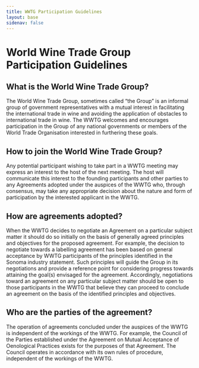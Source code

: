 ```yaml
---
title: WWTG Participation Guidelines
layout: base
sidenav: false
---
```


# World Wine Trade Group Participation Guidelines

## What is the World Wine Trade Group?
The World Wine Trade Group, sometimes called “the Group” is an informal group of government representatives with a mutual interest in facilitating the international trade in wine and avoiding the application of obstacles to international trade in wine. The WWTG welcomes and encourages participation in the Group of any national governments or members of the World Trade Organisation interested in furthering these goals.

## How to join the World Wine Trade Group?
Any potential participant wishing to take part in a WWTG meeting may express an interest to the host of the next meeting. The host will communicate this interest to the founding participants and other parties to any Agreements adopted under the auspices of the WWTG who, through consensus, may take any appropriate decision about the nature and form of participation by the interested applicant in the WWTG. 

## How are agreements adopted?
When the WWTG decides to negotiate an Agreement on a particular subject matter it should do so initially on the basis of generally agreed principles and objectives for the proposed agreement. For example, the decision to negotiate towards a labelling agreement has been based on general acceptance by WWTG participants of the principles identified in the Sonoma industry statement. 
Such principles will guide the Group in its negotiations and provide a reference point for considering progress towards attaining the goal(s) envisaged for the agreement.
Accordingly, negotiations toward an agreement on any particular subject matter should be open to those participants in the WWTG that believe they can proceed to conclude an agreement on the basis of the identified principles and objectives.

## Who are the parties of the agreement?
The operation of agreements concluded under the auspices of the WWTG is independent of the workings of the WWTG. For example, the Council of the Parties established under the Agreement on Mutual Acceptance of Oenological Practices exists for the purposes of that Agreement. The Council operates in accordance with its own rules of procedure, independent of the workings of the WWTG. 
